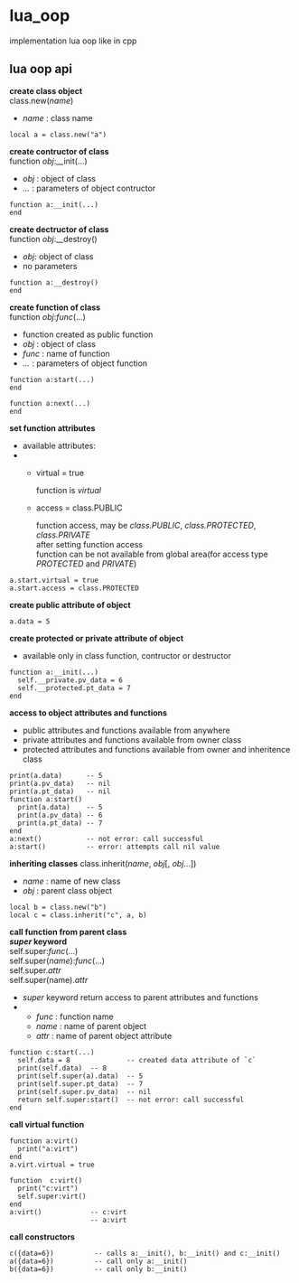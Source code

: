 # lua_oop
implementation lua oop like in cpp

## lua oop api
**create class object**\
class.new(*name*)
* *name* : class name
``` 
local a = class.new("a")
```

**create contructor of class**\
function *obj*:__init(...)
* *obj* : object of class
* *...* : parameters of object contructor
```
function a:__init(...)
end
```

**create dectructor of class**\
function *obj*:__destroy()
* *obj*: object of class
* no parameters
```
function a:__destroy()
end
```

**create function of class**\
function *obj*:*func*(...)
* function created as public function
* *obj* : object of class
* *func* : name of function
* *...* : parameters of object function
```
function a:start(...)
end

function a:next(...)
end
```

**set function attributes**
* available attributes:
* * virtual = true

    function is *virtual*
  * access = class.PUBLIC

    function access, may be *class.PUBLIC*, *class.PROTECTED*, *class.PRIVATE*\
    after setting function access\
    function can be not available from global area(for access type *PROTECTED* and *PRIVATE*)
```
a.start.virtual = true
a.start.access = class.PROTECTED
```

**create public attribute of object**
```
a.data = 5
```

**create protected or private attribute of object**
* available only in class function, contructor or destructor 
```
function a:__init(...)
  self.__private.pv_data = 6
  self.__protected.pt_data = 7
end
```

**access to object attributes and functions**
* public attributes and functions available from anywhere
* private attributes and functions available from owner class
* protected attributes and functions available from owner and inheritence class
```
print(a.data)      -- 5
print(a.pv_data)   -- nil
print(a.pt_data)   -- nil
function a:start()
  print(a.data)    -- 5
  print(a.pv_data) -- 6
  print(a.pt_data) -- 7
end
a:next()           -- not error: call successful
a:start()          -- error: attempts call nil value
```
**inheriting classes**
class.inherit(*name*, *obj*[, *obj*...])
* *name* : name of new class
* *obj* : parent class object
```
local b = class.new("b")
local c = class.inherit("c", a, b)
```
**call function from parent class\
*super* keyword**\
self.super:*func*(...)\
self.super(*name*):*func*(...)\
self.super.*attr*\
self.super(name).*attr*
* *super* keyword return access to parent attributes and functions
* * *func* : function name
  * *name* : name of parent object
  * *attr* : name of parent object attribute
```
function c:start(...)
  self.data = 8              -- created data attribute of `c`
  print(self.data)  -- 8
  print(self.super(a).data)  -- 5
  print(self.super.pt_data)  -- 7
  print(self.super.pv_data)  -- nil
  return self.super:start()  -- not error: call successful
end
```

**call virtual function**
```
function a:virt()
  print("a:virt")
end
a.virt.virtual = true

function  c:virt()
  print("c:virt")
  self.super:virt()
end
a:virt()            -- c:virt
                    -- a:virt
```

**call constructors**
```
c({data=6})          -- calls a:__init(), b:__init() and c:__init()
a({data=6})          -- call only a:__init()
b({data=6})          -- call only b:__init()
```
